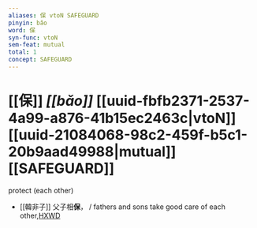 ```yaml
---
aliases: 保 vtoN SAFEGUARD
pinyin: bǎo
word: 保
syn-func: vtoN
sem-feat: mutual
total: 1
concept: SAFEGUARD 
---
```

# [[保]] *[[bǎo]]*  [[uuid-fbfb2371-2537-4a99-a876-41b15ec2463c|vtoN]] [[uuid-21084068-98c2-459f-b5c1-20b9aad49988|mutual]] [[SAFEGUARD]]
protect (each other)
 - [[韓非子]] 父子相**保**， / fathers and sons take good care of each other,[HXWD](https://hxwd.org/textview.html?location=KR3c0005_tls_014-38a.6)